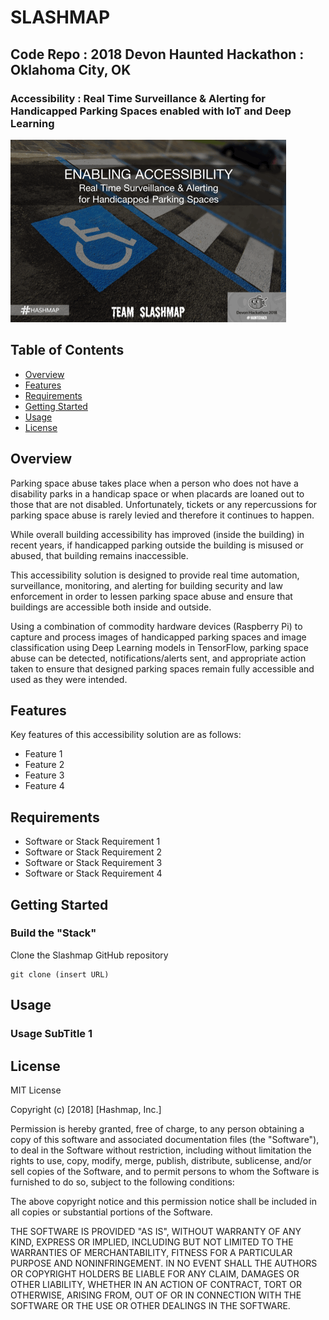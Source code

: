 # SLASHMAP
## Code Repo : 2018 Devon Haunted Hackathon : Oklahoma City, OK
### Accessibility : Real Time Surveillance & Alerting for Handicapped Parking Spaces enabled with IoT and Deep Learning
<img src="https://github.com/hashmapinc/Slashmap/blob/master/media/Readme_pic1.gif"/>

## Table of Contents

- [Overview](#overview)
- [Features](#features)
- [Requirements](#requirements)
- [Getting Started](#getting-started)
- [Usage](#usage)
- [License](#license)

## Overview

Parking space abuse takes place when a person who does not have a disability parks in a handicap space or when placards are loaned out to those that are not disabled. Unfortunately, tickets or any repercussions for parking space abuse is rarely levied and therefore it continues to happen.

While overall building accessibility has improved (inside the building) in recent years, if handicapped parking outside the building is misused or abused, that building remains inaccessible. 

This accessibility solution is designed to provide real time automation, surveillance, monitoring, and alerting for building security and law enforcement in order to lessen parking space abuse and ensure that buildings are accessible both inside and outside.

Using a combination of commodity hardware devices (Raspberry Pi) to capture and process images of handicapped parking spaces and image classification using Deep Learning models in TensorFlow, parking space abuse can be detected, notifications/alerts sent, and appropriate action taken to ensure that designed parking spaces remain fully accessible and used as they were intended.

## Features

Key features of this accessibility solution are as follows:

* Feature 1
* Feature 2
* Feature 3
* Feature 4

## Requirements

* Software or Stack Requirement 1
* Software or Stack Requirement 2
* Software or Stack Requirement 3
* Software or Stack Requirement 4

## Getting Started

### Build the "Stack"

Clone the Slashmap GitHub repository

    git clone (insert URL)
    
## Usage

### Usage SubTitle 1

## License

MIT License

Copyright (c) [2018] [Hashmap, Inc.]

Permission is hereby granted, free of charge, to any person obtaining a copy
of this software and associated documentation files (the "Software"), to deal
in the Software without restriction, including without limitation the rights
to use, copy, modify, merge, publish, distribute, sublicense, and/or sell
copies of the Software, and to permit persons to whom the Software is
furnished to do so, subject to the following conditions:

The above copyright notice and this permission notice shall be included in all
copies or substantial portions of the Software.

THE SOFTWARE IS PROVIDED "AS IS", WITHOUT WARRANTY OF ANY KIND, EXPRESS OR
IMPLIED, INCLUDING BUT NOT LIMITED TO THE WARRANTIES OF MERCHANTABILITY,
FITNESS FOR A PARTICULAR PURPOSE AND NONINFRINGEMENT. IN NO EVENT SHALL THE
AUTHORS OR COPYRIGHT HOLDERS BE LIABLE FOR ANY CLAIM, DAMAGES OR OTHER
LIABILITY, WHETHER IN AN ACTION OF CONTRACT, TORT OR OTHERWISE, ARISING FROM,
OUT OF OR IN CONNECTION WITH THE SOFTWARE OR THE USE OR OTHER DEALINGS IN THE
SOFTWARE.
